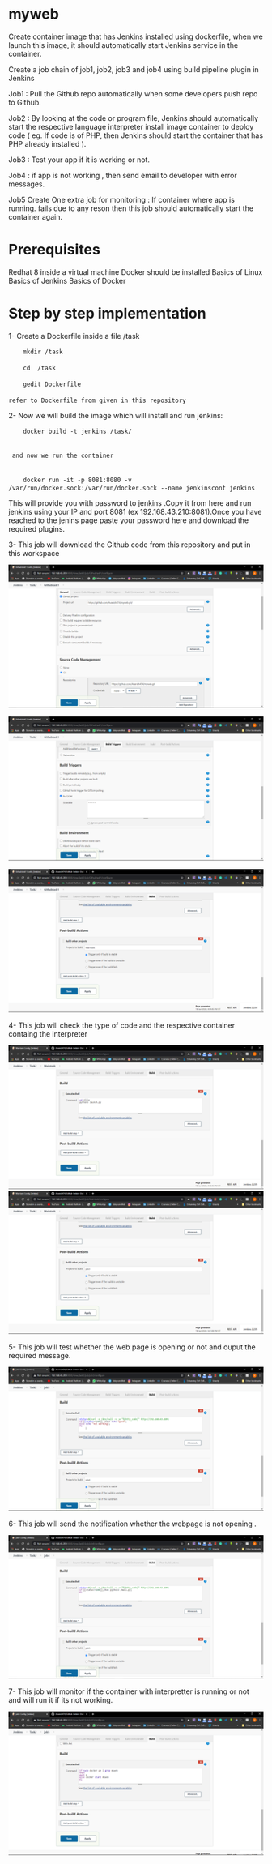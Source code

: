# myweb


 Create container image that has Jenkins installed using dockerfile, when we launch this image, it should automatically start Jenkins service in the container.

 Create a job chain of job1, job2, job3 and job4 using build pipeline plugin in Jenkins

 Job1 : Pull the Github repo automatically when some developers push repo to Github.

 Job2 : By looking at the code or program file, Jenkins should automatically start the respective language interpreter install image container to deploy code ( eg. If code is of PHP, then Jenkins should start the container that has PHP already installed ).

 Job3 : Test your app if it is working or not.

 Job4 : if app is not working , then send email to developer with error messages.

 Job5 Create One extra job for monitoring : If container where app is running. fails due to any reson then this job should automatically start the container again.
 
 
 
# Prerequisites

Redhat 8 inside a virtual machine
Docker should be installed
Basics of Linux
Basics of Jenkins
Basics of Docker


# Step by step implementation

1- Create a Dockerfile inside a file /task

        
        mkdir /task
        
        cd  /task
        
        gedit Dockerfile
        
    refer to Dockerfile from given in this repository
    

2-   Now we will build the image which will install and run jenkins:
        
        docker build -t jenkins /task/


     and now we run the container
        
        
        docker run -it -p 8081:8080 -v /var/run/docker.sock:/var/run/docker.sock --name jenkinscont jenkins
        
        
        
   This will provide you with password to jenkins .Copy it from here and run jenkins using your IP and port 8081 (ex 192.168.43.210:8081).Once you have reached to the jenins page paste your password here and download the required plugins.
   
   
 3- This job will download the Github code from this repository and put in this workspace
 
 
   ![alt text](https://github.com/Avanish474/myweb/blob/master/job1-1.png)
 
     
   ![alt text](https://github.com/Avanish474/myweb/blob/master/job1-2.png)
   
   ![alt text](https://github.com/Avanish474/myweb/blob/master/job1-3.png)
   
 
 4- This job will check the type of code and the respective container containg the interpreter
 
   ![alt text](https://github.com/Avanish474/myweb/blob/master/job2-1.png)
   ![alt text](https://github.com/Avanish474/myweb/blob/master/job2-3.png)
   
 5- This job will test whether the web page is opening or not and ouput the required message.
 
   ![alt text](https://github.com/Avanish474/myweb/blob/master/job3.png)
   
 6- This job will send the notification whether the webpage is not opening .
 
   ![alt text](https://github.com/Avanish474/myweb/blob/master/job4.png)
   
 7- This job will monitor if the container with interpretter is running or not and will run it if its not working.   
   
   ![alt text](https://github.com/Avanish474/myweb/blob/master/job5.png)
   
  
